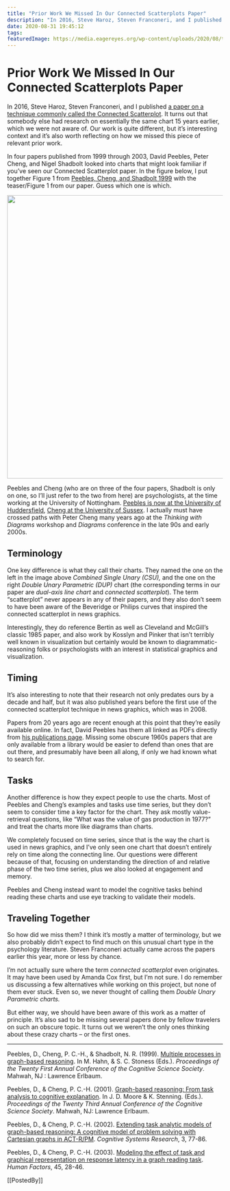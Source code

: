 ```yaml
---
title: "Prior Work We Missed In Our Connected Scatterplots Paper"
description: "In 2016, Steve Haroz, Steven Franconeri, and I published a paper on a technique commonly called the Connected Scatterplot. It turns out that somebody else had research on essentially the same chart 15 years earlier, which we were not aware of. Our work is quite different, but it’s interesting context and it’s also worth reflecting on how we missed this piece of relevant prior work."
date: 2020-08-31 19:45:12
tags: 
featuredImage: https://media.eagereyes.org/wp-content/uploads/2020/08/teasers.png
---
```


# Prior Work We Missed In Our Connected Scatterplots Paper

In 2016, Steve Haroz, Steven Franconeri, and I published <a href="/papers/the-connected-scatterplot-for-presenting-paired-time-series" data-type="post" data-id="9076">a paper on a technique commonly called the Connected Scatterplot</a>. It turns out that somebody else had research on essentially the same chart 15 years earlier, which we were not aware of. Our work is quite different, but it’s interesting context and it’s also worth reflecting on how we missed this piece of relevant prior work.

In four papers published from 1999 through 2003, David Peebles, Peter Cheng, and Nigel Shadbolt looked into charts that might look familiar if you’ve seen our Connected Scatterplot paper. In the figure below, I put together Figure 1 from <a href="https://peebles.sdfeu.org/papers/pee_che_sha1999.pdf">Peebles, Cheng, and Shadbolt 1999</a> with the teaser/Figure 1 from our paper. Guess which one is which.

<p align="center"><img src="https://media.eagereyes.org/wp-content/uploads/2020/08/teasers.png" alt="" class="wp-image-44159" width="660" height="660" /></p>

Peebles and Cheng (who are on three of the four papers, Shadbolt is only on one, so I’ll just refer to the two from here) are psychologists, at the time working at the University of Nottingham. <a href="https://pure.hud.ac.uk/en/persons/david-peebles/publications/">Peebles is now at the University of Huddersfield</a>, <a href="http://users.sussex.ac.uk/~peterch/">Cheng at the University of Sussex</a>. I actually must have crossed paths with Peter Cheng many years ago at the <em>Thinking with Diagrams</em> workshop and <em>Diagrams</em> conference in the late 90s and early 2000s.

## Terminology

One key difference is what they call their charts. They named the one on the left in the image above <em>Combined Single Unary (CSU),</em> and the one on the right <em>Double Unary Parametric (DUP)</em> chart (the corresponding terms in our paper are <em>dual-axis line chart</em> and <em>connected scatterplot</em>). The term “scatterplot” never appears in any of their papers, and they also don’t seem to have been aware of the Beveridge or Philips curves that inspired the connected scatterplot in news graphics.

Interestingly, they do reference Bertin as well as Cleveland and McGill’s classic 1985 paper, and also work by Kosslyn and Pinker that isn’t terribly well known in visualization but certainly would be known to diagrammatic-reasoning folks or psychologists with an interest in statistical graphics and visualization.

## Timing

It’s also interesting to note that their research not only predates ours by a decade and half, but it was also published years before the first use of the connected scatterplot technique in news graphics, which was in 2008.

Papers from 20 years ago are recent enough at this point that they’re easily available online. In fact, David Peebles has them all linked as PDFs directly from <a href="https://peebles.sdfeu.org/pubs.html">his publications page</a>. Missing some obscure 1960s papers that are only available from a library would be easier to defend than ones that are out there, and presumably have been all along, if only we had known what to search for.

## Tasks

Another difference is how they expect people to use the charts. Most of Peebles and Cheng’s examples and tasks use time series, but they don’t seem to consider time a key factor for the chart. They ask mostly value-retrieval questions, like “What was the value of gas production in 1977?” and treat the charts more like diagrams than charts.

We completely focused on time series, since that is the way the chart is used in news graphics, and I’ve only seen one chart that doesn’t entirely rely on time along the connecting line. Our questions were different because of that, focusing on understanding the direction of and relative phase of the two time series, plus we also looked at engagement and memory.

Peebles and Cheng instead want to model the cognitive tasks behind reading these charts and use eye tracking to validate their models.

## Traveling Together

So how did we miss them? I think it’s mostly a matter of terminology, but we also probably didn’t expect to find much on this unusual chart type in the psychology literature. Steven Franconeri actually came across the papers earlier this year, more or less by chance.

I’m not actually sure where the term <em>connected scatterplot</em> even originates. It may have been used by Amanda Cox first, but I’m not sure. I do remember us discussing a few alternatives while working on this project, but none of them ever stuck. Even so, we never thought of calling them <em>Double Unary Parametric charts.</em> 

But either way, we should have been aware of this work as a matter of principle. It’s also sad to be missing several papers done by fellow travelers on such an obscure topic. It turns out we weren’t the only ones thinking about these crazy charts – or the first ones.

<hr class="wp-block-separator"/>

Peebles, D., Cheng, P. C.-H., &amp; Shadbolt, N. R. (1999). <a href="https://peebles.sdfeu.org/papers/pee_che_sha1999.pdf">Multiple processes in graph-based reasoning</a>. In M. Hahn, &amp; S. C. Stoness (Eds.). <em>Proceedings of the Twenty First Annual Conference of the Cognitive Science Society</em>. Mahwah, NJ : Lawrence Erlbaum. 

Peebles, D., &amp; Cheng, P. C.-H. (2001). <a href="https://peebles.sdfeu.org/papers/pee_che_cogsci2001.pdf">Graph-based reasoning: From task analysis to cognitive explanation</a>. In J. D. Moore &amp; K. Stenning. (Eds.). <em>Proceedings of the Twenty Third Annual Conference of the Cognitive Science Society</em>. Mahwah, NJ: Lawrence Erlbaum.

Peebles, D., &amp; Cheng, P. C.-H. (2002). <a href="https://peebles.sdfeu.org/papers/pee_che2002.pdf">Extending task analytic models of graph-based reasoning: A cognitive model of problem solving with Cartesian graphs in ACT-R/PM</a>. <em>Cognitive Systems Research</em>, 3, 77-86. 

Peebles, D., &amp; Cheng, P. C.-H. (2003). <a href="https://peebles.sdfeu.org/papers/pee_che2003.pdf">Modeling the effect of task and graphical representation on response latency in a graph reading task</a>. <em>Human Factors</em>, 45, 28-46.

[[PostedBy]]

